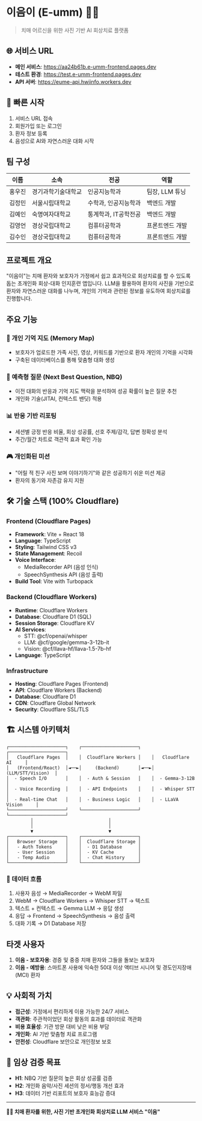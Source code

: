 # 이음이 (E-umm) 🧠💙

> 치매 어르신을 위한 사진 기반 AI 회상치료 플랫폼

## 🌐 서비스 URL

- **메인 서비스**: https://aa24b61b.e-umm-frontend.pages.dev
- **테스트 환경**: https://test.e-umm-frontend.pages.dev
- **API 서버**: https://eume-api.hwjinfo.workers.dev

## 🚀 빠른 시작

1. 서비스 URL 접속
2. 회원가입 또는 로그인
3. 환자 정보 등록
4. 음성으로 AI와 자연스러운 대화 시작

## 팀 구성

| 이름 | 소속 | 전공 | 역할 |
|------|------|------|------|
| 홍우진 | 경기과학기술대학교 | 인공지능학과 | 팀장, LLM 튜닝 |
| 김정민 | 서울시립대학교 | 수학과, 인공지능학과 | 백엔드 개발 |
| 김예인 | 숙명여자대학교 | 통계학과, IT공학전공 | 백엔드 개발 |
| 김영언 | 경상국립대학교 | 컴퓨터공학과 | 프론트엔드 개발 |
| 김수인 | 경상국립대학교 | 컴퓨터공학과 | 프론트엔드 개발 |

## 프로젝트 개요

"이음이"는 치매 환자와 보호자가 가정에서 쉽고 효과적으로 회상치료를 할 수 있도록 돕는 초개인화 회상-대화 인지훈련 앱입니다. LLM을 활용하여 환자의 사진을 기반으로 환자와 자연스러운 대화를 나누며, 개인의 기억과 관련된 정보를 유도하여 회상치료를 진행합니다.

## 주요 기능

### 🧠 개인 기억 지도 (Memory Map)
- 보호자가 업로드한 가족 사진, 영상, 키워드를 기반으로 환자 개인의 기억을 시각화
- 구축된 데이터베이스를 통해 맞춤형 대화 생성

### 🎯 예측형 질문 (Next Best Question, NBQ)
- 이전 대화의 반응과 기억 지도 맥락을 분석하여 성공 확률이 높은 질문 추천
- 개인화 기술(JITAI, 컨텍스트 밴딧) 적용

### 📊 반응 기반 리포팅
- 세션별 긍정 반응 비율, 회상 성공률, 선호 주제/감각, 답변 정확성 분석
- 주간/월간 차트로 객관적 효과 확인 가능

### 🎮 개인화된 미션
- "어릴 적 친구 사진 보며 이야기하기"와 같은 성공하기 쉬운 미션 제공
- 환자의 동기와 자존감 유지 지원

## 🛠️ 기술 스택 (100% Cloudflare)

### Frontend (Cloudflare Pages)
- **Framework**: Vite + React 18
- **Language**: TypeScript
- **Styling**: Tailwind CSS v3
- **State Management**: Recoil
- **Voice Interface**:
  - MediaRecorder API (음성 인식)
  - SpeechSynthesis API (음성 출력)
- **Build Tool**: Vite with Turbopack

### Backend (Cloudflare Workers)
- **Runtime**: Cloudflare Workers
- **Database**: Cloudflare D1 (SQL)
- **Session Storage**: Cloudflare KV
- **AI Services**:
  - STT: @cf/openai/whisper
  - LLM: @cf/google/gemma-3-12b-it
  - Vision: @cf/llava-hf/llava-1.5-7b-hf
- **Language**: TypeScript

### Infrastructure
- **Hosting**: Cloudflare Pages (Frontend)
- **API**: Cloudflare Workers (Backend)
- **Database**: Cloudflare D1
- **CDN**: Cloudflare Global Network
- **Security**: Cloudflare SSL/TLS

## 🏗️ 시스템 아키텍처

```
┌─────────────────────┐    ┌─────────────────────┐    ┌─────────────────────┐
│   Cloudflare Pages  │    │  Cloudflare Workers │    │   Cloudflare AI     │
│   (Frontend/React)  │◄──►│     (Backend)       │◄──►│   (LLM/STT/Vision)  │
│  - Speech I/O       │    │  - Auth & Session   │    │  - Gemma-3-12B      │
│  - Voice Recording  │    │  - API Endpoints    │    │  - Whisper STT      │
│  - Real-time Chat   │    │  - Business Logic   │    │  - LLaVA Vision     │
└─────────────────────┘    └─────────────────────┘    └─────────────────────┘
         │                            │
         │                            │
         ▼                            ▼
┌─────────────────────┐    ┌─────────────────────┐
│   Browser Storage   │    │  Cloudflare Storage │
│   - Auth Tokens     │    │  - D1 Database      │
│   - User Session    │    │  - KV Cache         │
│   - Temp Audio      │    │  - Chat History     │
└─────────────────────┘    └─────────────────────┘
```

### 🔄 데이터 흐름
1. 사용자 음성 → MediaRecorder → WebM 파일
2. WebM → Cloudflare Workers → Whisper STT → 텍스트
3. 텍스트 + 컨텍스트 → Gemma LLM → 응답 생성
4. 응답 → Frontend → SpeechSynthesis → 음성 출력
5. 대화 기록 → D1 Database 저장


## 타겟 사용자

1. **이음 - 보호자용**: 경증 및 중증 치매 환자와 그들을 돌보는 보호자
2. **이음 - 예방용**: 스마트폰 사용에 익숙한 50대 이상 액티브 시니어 및 경도인지장애(MCI) 환자

## 💡 사회적 가치

- **접근성**: 가정에서 편리하게 이용 가능한 24/7 서비스
- **객관화**: 주관적이었던 회상 활동의 효과를 데이터로 객관화
- **비용 효율성**: 기관 방문 대비 낮은 비용 부담
- **개인화**: AI 기반 맞춤형 치료 프로그램
- **안전성**: Cloudflare 보안으로 개인정보 보호

## 🎯 임상 검증 목표

- **H1**: NBQ 기반 질문의 높은 회상 성공률 검증
- **H2**: 개인화 음악/사진 세션의 정서/행동 개선 효과
- **H3**: 데이터 기반 리포트의 보호자 효능감 증대

---

**🧠💙 치매 환자를 위한, 사진 기반 초개인화 회상치료 LLM 서비스 "이음"**
